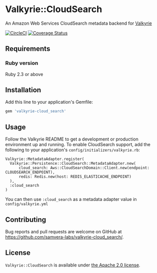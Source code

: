 # Valkyrie::CloudSearch

An Amazon Web Services CloudSearch metadata backend for [Valkyrie](https://github.com/samvera-labs/valkyrie)

[![CircleCI](https://circleci.com/gh/samvera-labs/valkyrie-cloud_search.svg?style=svg)](https://circleci.com/gh/samvera-labs/valkyrie-cloud_search)
[![Coverage Status](https://coveralls.io/repos/github/samvera-labs/valkyrie-cloud_search/badge.svg?branch=master)](https://coveralls.io/github/samvera-labs/valkyrie-cloud_search?branch=master)

## Requirements

### Ruby version
Ruby 2.3 or above

## Installation

Add this line to your application's Gemfile:

```ruby
gem 'valkyrie-cloud_search'
```

## Usage

Follow the Valkyrie README to get a development or production environment up and running. To enable CloudSearch support,
add the following to your application's `config/initializers/valkyrie.rb`:

    Valkyrie::MetadataAdapter.register(
      Valkyrie::Persistence::CloudSearch::MetadataAdapter.new(
          cloud_search: Aws::CloudSearchDomain::Client.new(endpoint: CLOUDSEARCH_ENDPOINT),
          redis: Redis.new(host: REDIS_ELASTICACHE_ENDPOINT)
      ),
      :cloud_search
    )

You can then use `:cloud_search` as a metadata adapter value in `config/valkyrie.yml`

## Contributing

Bug reports and pull requests are welcome on GitHub at https://github.com/samvera-labs/valkyrie-cloud_search/.

## License

`Valkyrie::CloudSearch` is available under [the Apache 2.0 license](LICENSE).

